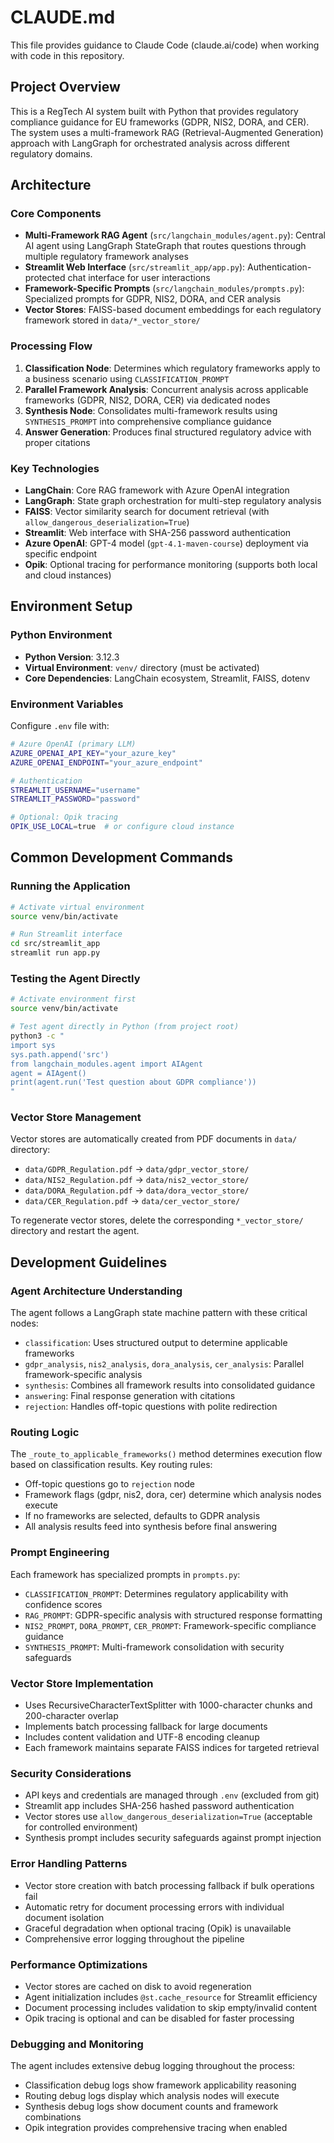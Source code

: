 # CLAUDE.md

This file provides guidance to Claude Code (claude.ai/code) when working with code in this repository.

## Project Overview

This is a RegTech AI system built with Python that provides regulatory compliance guidance for EU frameworks (GDPR, NIS2, DORA, and CER). The system uses a multi-framework RAG (Retrieval-Augmented Generation) approach with LangGraph for orchestrated analysis across different regulatory domains.

## Architecture

### Core Components

- **Multi-Framework RAG Agent** (`src/langchain_modules/agent.py`): Central AI agent using LangGraph StateGraph that routes questions through multiple regulatory framework analyses
- **Streamlit Web Interface** (`src/streamlit_app/app.py`): Authentication-protected chat interface for user interactions
- **Framework-Specific Prompts** (`src/langchain_modules/prompts.py`): Specialized prompts for GDPR, NIS2, DORA, and CER analysis
- **Vector Stores**: FAISS-based document embeddings for each regulatory framework stored in `data/*_vector_store/`

### Processing Flow

1. **Classification Node**: Determines which regulatory frameworks apply to a business scenario using `CLASSIFICATION_PROMPT`
2. **Parallel Framework Analysis**: Concurrent analysis across applicable frameworks (GDPR, NIS2, DORA, CER) via dedicated nodes
3. **Synthesis Node**: Consolidates multi-framework results using `SYNTHESIS_PROMPT` into comprehensive compliance guidance
4. **Answer Generation**: Produces final structured regulatory advice with proper citations

### Key Technologies

- **LangChain**: Core RAG framework with Azure OpenAI integration
- **LangGraph**: State graph orchestration for multi-step regulatory analysis
- **FAISS**: Vector similarity search for document retrieval (with `allow_dangerous_deserialization=True`)
- **Streamlit**: Web interface with SHA-256 password authentication
- **Azure OpenAI**: GPT-4 model (`gpt-4.1-maven-course`) deployment via specific endpoint
- **Opik**: Optional tracing for performance monitoring (supports both local and cloud instances)

## Environment Setup

### Python Environment

- **Python Version**: 3.12.3
- **Virtual Environment**: `venv/` directory (must be activated)
- **Core Dependencies**: LangChain ecosystem, Streamlit, FAISS, dotenv

### Environment Variables

Configure `.env` file with:
```bash
# Azure OpenAI (primary LLM)
AZURE_OPENAI_API_KEY="your_azure_key"
AZURE_OPENAI_ENDPOINT="your_azure_endpoint"

# Authentication
STREAMLIT_USERNAME="username"
STREAMLIT_PASSWORD="password"

# Optional: Opik tracing
OPIK_USE_LOCAL=true  # or configure cloud instance
```

## Common Development Commands

### Running the Application

```bash
# Activate virtual environment
source venv/bin/activate

# Run Streamlit interface
cd src/streamlit_app
streamlit run app.py
```

### Testing the Agent Directly

```bash
# Activate environment first
source venv/bin/activate

# Test agent directly in Python (from project root)
python3 -c "
import sys
sys.path.append('src')
from langchain_modules.agent import AIAgent
agent = AIAgent()
print(agent.run('Test question about GDPR compliance'))
"
```

### Vector Store Management

Vector stores are automatically created from PDF documents in `data/` directory:
- `data/GDPR_Regulation.pdf` → `data/gdpr_vector_store/`
- `data/NIS2_Regulation.pdf` → `data/nis2_vector_store/`
- `data/DORA_Regulation.pdf` → `data/dora_vector_store/`
- `data/CER_Regulation.pdf` → `data/cer_vector_store/`

To regenerate vector stores, delete the corresponding `*_vector_store/` directory and restart the agent.

## Development Guidelines

### Agent Architecture Understanding

The agent follows a LangGraph state machine pattern with these critical nodes:
- `classification`: Uses structured output to determine applicable frameworks
- `gdpr_analysis`, `nis2_analysis`, `dora_analysis`, `cer_analysis`: Parallel framework-specific analysis
- `synthesis`: Combines all framework results into consolidated guidance
- `answering`: Final response generation with citations
- `rejection`: Handles off-topic questions with polite redirection

### Routing Logic

The `_route_to_applicable_frameworks()` method determines execution flow based on classification results. Key routing rules:
- Off-topic questions go to `rejection` node
- Framework flags (gdpr, nis2, dora, cer) determine which analysis nodes execute
- If no frameworks are selected, defaults to GDPR analysis
- All analysis results feed into synthesis before final answering

### Prompt Engineering

Each framework has specialized prompts in `prompts.py`:
- `CLASSIFICATION_PROMPT`: Determines regulatory applicability with confidence scores
- `RAG_PROMPT`: GDPR-specific analysis with structured response formatting  
- `NIS2_PROMPT`, `DORA_PROMPT`, `CER_PROMPT`: Framework-specific compliance guidance
- `SYNTHESIS_PROMPT`: Multi-framework consolidation with security safeguards

### Vector Store Implementation

- Uses RecursiveCharacterTextSplitter with 1000-character chunks and 200-character overlap
- Implements batch processing fallback for large documents
- Includes content validation and UTF-8 encoding cleanup
- Each framework maintains separate FAISS indices for targeted retrieval

### Security Considerations

- API keys and credentials are managed through `.env` (excluded from git)
- Streamlit app includes SHA-256 hashed password authentication
- Vector stores use `allow_dangerous_deserialization=True` (acceptable for controlled environment)
- Synthesis prompt includes security safeguards against prompt injection

### Error Handling Patterns

- Vector store creation with batch processing fallback if bulk operations fail
- Automatic retry for document processing errors with individual document isolation
- Graceful degradation when optional tracing (Opik) is unavailable
- Comprehensive error logging throughout the pipeline

### Performance Optimizations

- Vector stores are cached on disk to avoid regeneration
- Agent initialization includes `@st.cache_resource` for Streamlit efficiency
- Document processing includes validation to skip empty/invalid content
- Opik tracing is optional and can be disabled for faster processing

### Debugging and Monitoring

The agent includes extensive debug logging throughout the process:
- Classification debug logs show framework applicability reasoning
- Routing debug logs display which analysis nodes will execute
- Synthesis debug logs show document counts and framework combinations
- Opik integration provides comprehensive tracing when enabled